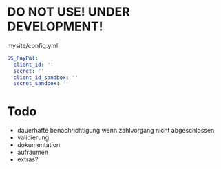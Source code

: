 # DO NOT USE! UNDER DEVELOPMENT!

mysite/config.yml

```yml
SS_PayPal:
  client_id: ''
  secret: ''
  client_id_sandbox: ''
  secret_sandbox: ''
```

# Todo

- dauerhafte benachrichtigung wenn zahlvorgang nicht abgeschlossen
- validierung
- dokumentation
- aufräumen
- extras?
